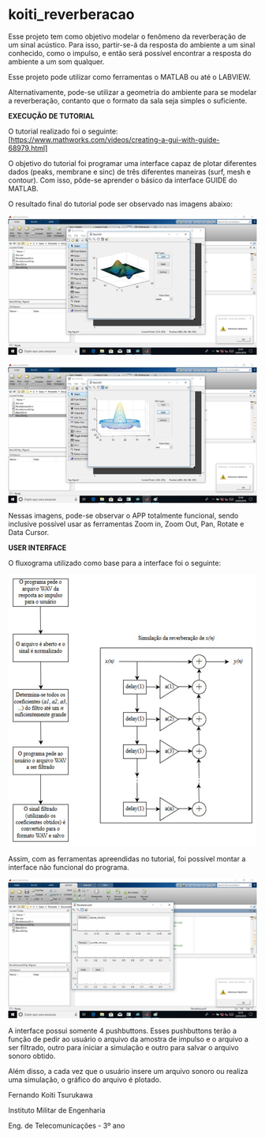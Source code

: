 # koiti_reverberacao

Esse projeto tem como objetivo modelar o fenômeno da reverberação de um sinal acústico. Para isso, partir-se-á da resposta do ambiente a um sinal conhecido, como o impulso, e então será possível encontrar a resposta do ambiente a um som qualquer.

Esse projeto pode utilizar como ferramentas o MATLAB ou até o LABVIEW.

Alternativamente, pode-se utilizar a geometria do ambiente para se modelar a reverberação, contanto que o formato da sala seja simples o suficiente.

**EXECUÇÃO DE TUTORIAL**

O tutorial realizado foi o seguinte: [https://www.mathworks.com/videos/creating-a-gui-with-guide-68979.html]

O objetivo do tutorial foi programar uma interface capaz de plotar diferentes dados (peaks, membrane e sinc) de três diferentes maneiras (surf, mesh e contour). Com isso, pôde-se aprender o básico da interface GUIDE do MATLAB.

O resultado final do tutorial pode ser observado nas imagens abaixo:

![tutorial](reverberacao_tutorial.jpg)

![tutorial2](reverberacao_tutorial2.jpg)

Nessas imagens, pode-se observar o APP totalmente funcional, sendo inclusive possível usar as ferramentas Zoom in, Zoom Out, Pan, Rotate e Data Cursor.

**USER INTERFACE**

O fluxograma utilizado como base para a interface foi o seguinte:

![fluxo](fluxograma_reverberacao.jpg)

Assim, com as ferramentas apreendidas no tutorial, foi possível montar a interface não funcional do programa.

![interface](reverberacao_UI.jpg)

A interface possui somente 4 pushbuttons. Esses pushbuttons terão a função de pedir ao usuário o arquivo da amostra de impulso e o arquivo a ser filtrado, outro para iniciar a simulação e outro para salvar o arquivo sonoro obtido.

Além disso, a cada vez que o usuário insere um arquivo sonoro ou realiza uma simulação, o gráfico do arquivo é plotado.

Fernando Koiti Tsurukawa

Instituto Militar de Engenharia

Eng. de Telecomunicações - 3º ano
